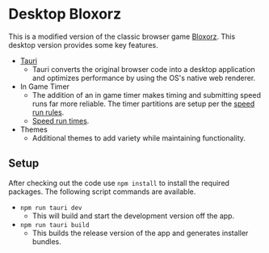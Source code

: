# Desktop Bloxorz
This is a modified version of the classic browser game [Bloxorz](https://www.coolmathgames.com/0-bloxorz/play). This desktop version provides some key features.
- [Tauri](https://tauri.app/)
  - Tauri converts the original browser code into a desktop application and optimizes performance by using the OS's native web renderer.
- In Game Timer
  - The addition of an in game timer makes timing and submitting speed runs far more reliable. The timer partitions are setup per the [speed run rules](https://www.speedrun.com/bloxorz/news/1707).
  - [Speed run times](https://www.speedrun.com/bloxorz).
- Themes
  - Additional themes to add variety while maintaining functionality.

## Setup
After checking out the code use `npm install` to install the required packages. The following script commands are available.
- `npm run tauri dev`
  - This will build and start the development version off the app.
- `npm run tauri build`
  - This builds the release version of the app and generates installer bundles.
